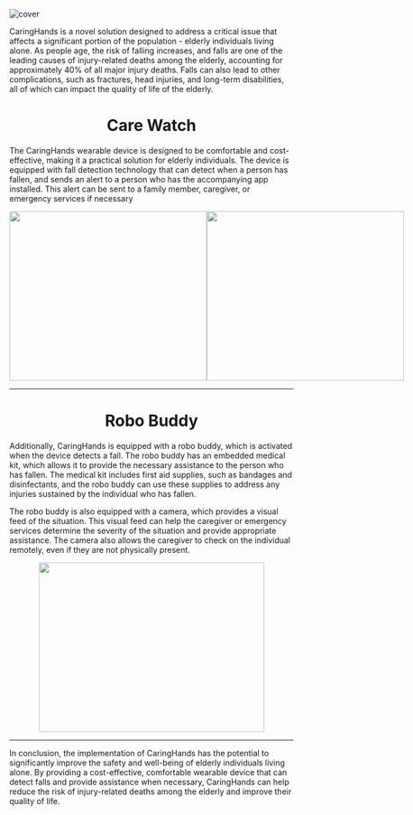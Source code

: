 
![cover](https://github.com/vishaalupot/CaringHands/assets/84678878/0911de89-b265-431b-b5f4-b45bb0160cf1)

<p>CaringHands is a novel solution designed to address a critical issue that affects a significant portion of the population - elderly individuals living alone. As people age, the risk of falling increases, and falls are one of the leading causes of injury-related deaths among the elderly, accounting for approximately 40% of all major injury deaths. Falls can also lead to other complications, such as fractures, head injuries, and long-term disabilities, all of which can impact the quality of life of the elderly.</p>

<div align="center">
<h1>Care Watch</h1>
</div>
<p>The CaringHands wearable device is designed to be comfortable and cost- effective, making it a practical solution for elderly individuals. The device is equipped with fall detection technology that can detect when a person has fallen, and sends an alert to a person who has the accompanying app installed. This alert can be sent to a family member, caregiver, or emergency services if necessary</p>

<div align="center">
<div style="display: flex">
  <img src="https://github.com/vishaalupot/CaringHands/assets/84678878/23821e72-309a-4158-9c20-814d55874c62" width="350" height="300">
  <img src="https://github.com/vishaalupot/CaringHands/assets/84678878/c6e259cd-cf2a-44d7-a084-c0b3a0a6c5db" width="350" height="300">
</div>
</div>

<hr>

<div align="center">
<h1>Robo Buddy</h1>
  </div>
<p>Additionally, CaringHands is equipped with a robo buddy, which is activated when the device detects a fall. The robo buddy has an embedded medical kit, which allows it to provide the necessary assistance to the person who has fallen. The medical kit includes first aid supplies, such as bandages and disinfectants, and the robo buddy can use these supplies to address any injuries sustained by the individual who has fallen.
 
The robo buddy is also equipped with a camera, which provides a visual feed of the situation. This visual feed can help the caregiver or emergency services determine the severity of the situation and provide appropriate assistance. The camera also allows the caregiver to check on the individual remotely, even if they are not physically present.</p>
<div align="center">
  <img src="https://github.com/vishaalupot/CaringHands/assets/84678878/fda3e5b7-2722-42a5-a69f-eb8a79280423" width="400" height="300">
  </div>
<hr>
<p>In conclusion, the implementation of CaringHands has the potential to significantly improve the safety and well-being of elderly individuals living alone. By providing a cost-effective, comfortable wearable device that can detect falls and provide assistance when necessary, CaringHands can help reduce the risk of injury-related deaths among the elderly and improve their quality of life.</p>

